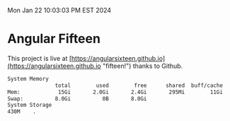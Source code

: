 Mon Jan 22 10:03:03 PM EST 2024

# Angular Fifteen


This project is live at [https://angularsixteen.github.io](https://angularsixteen.github.io "fifteen!") thanks to Github.

```bash
System Memory
               total        used        free      shared  buff/cache   available
Mem:            15Gi       2.0Gi       2.4Gi       295Mi        11Gi        13Gi
Swap:          8.0Gi          0B       8.0Gi
System Storage
430M	.
